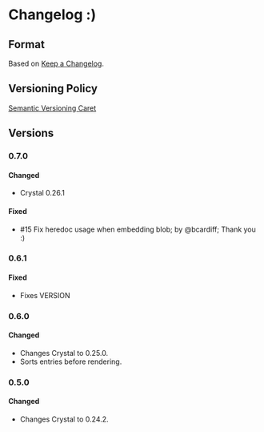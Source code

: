 
# Changelog :)

## Format

Based on [Keep a Changelog].

## Versioning Policy

[Semantic Versioning Caret]

## Versions

### 0.7.0

#### Changed

* Crystal 0.26.1

#### Fixed

* #15 Fix heredoc usage when embedding blob; by @bcardiff; Thank you :)

### 0.6.1

#### Fixed

* Fixes VERSION

### 0.6.0

#### Changed

* Changes Crystal to 0.25.0.
* Sorts entries before rendering.

### 0.5.0

#### Changed

* Changes Crystal to 0.24.2.

[Keep a Changelog]: http://keepachangelog.com/en/1.0.0/
[Semantic Versioning Caret]: https://github.com/malform/semver-caret
